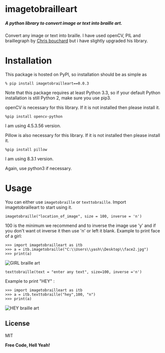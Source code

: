 # imagetobrailleart

##### A python library to convert image or text into braille art.

Convert any image or text into braille. I have used openCV, PIL and braillegraph by  [Chris bouchard] but i have slightly upgraded his library.

# Installation

This package is hosted on PyPI, so installation should be as simple as
```
% pip install imagetobrailleart==0.0.3
```
Note that this package requires at least Python 3.3, so if your default Python installation is still Python 2, make sure you use pip3.

openCV is necessary for this library. If it is not installed then please install it.
```
%pip install opencv-python
``` 
I am using 4.5.3.56 version.

Pillow is also necessary for this library. If it is not installed then please install it.
```
%pip install pillow
``` 
I am using 8.3.1 version.

Again, use python3 if necessary.

# Usage
You can either use ```imagetobraille``` or ```texttobraille```.
Import imagetobrailleart to start using it.

```
imagetobraille("location_of_image", size = 100, inverse = 'n')
```
100 is the minimum we recommend and to inverse the image use 'y' and if you don't want ot inverse it then use 'n' or left it blank.
Example to print face of a girl:
```
>>> import imagetobrailleart as itb
>>> a = itb.imagetobraille("C:\\Users\\yash\\Desktop\\face2.jpg") 
>>> print(a)
```
![GIRL braille art](https://imgur.com/a/NMyqun6)
```
texttobraille(text = "enter any text", size=100, inverse ='n')
```
Example to print "HEY" : 
```
>>> import imagetobrailleart as itb
>>> a = itb.texttobraille("hey",100, "n")
>>> print(a)
```
![HEY braille art](https://imgur.com/a/sqFtEsf)

## License

MIT

**Free Code, Hell Yeah!**

[//]: # (These are reference links used in the body of this note and get stripped out when the markdown processor does its job. There is no need to format nicely because it shouldn't be seen. Thanks SO - http://stackoverflow.com/questions/4823468/store-comments-in-markdown-syntax)

   [Chris bouchard]: <https://github.com/chrisbouchard/braillegraph>